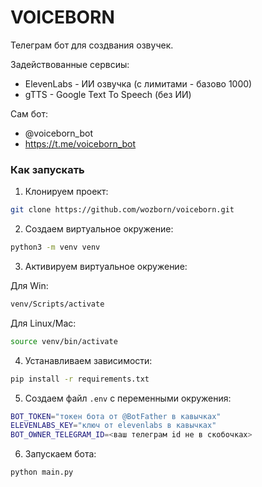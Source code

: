 # VOICEBORN
Телеграм бот для создвания озвучек.

Задействованные сервсиы:
* ElevenLabs - ИИ озвучка (с лимитами - базово 1000)
* gTTS - Google Text To Speech (без ИИ)

Сам бот:
* @voiceborn_bot
* https://t.me/voiceborn_bot

### Как запускать
1. Клонируем проект:
```bash
git clone https://github.com/wozborn/voiceborn.git
```
2. Создаем виртуальное окружение:
```bash
python3 -m venv venv
```
3. Активируем виртуальное окружение:

Для Win:
```bash
venv/Scripts/activate
```
Для Linux/Mac:
```bash
source venv/bin/activate
```
4. Устанавливаем зависимости:
```bash
pip install -r requirements.txt
```
5. Создаем файл `.env` с переменными окружения:
```bash
BOT_TOKEN="токен бота от @BotFather в кавычках"
ELEVENLABS_KEY="ключ от elevenlabs в кавычках"
BOT_OWNER_TELEGRAM_ID=<ваш телеграм id не в скобочках>
```
6. Запускаем бота:
```bash
python main.py
```


